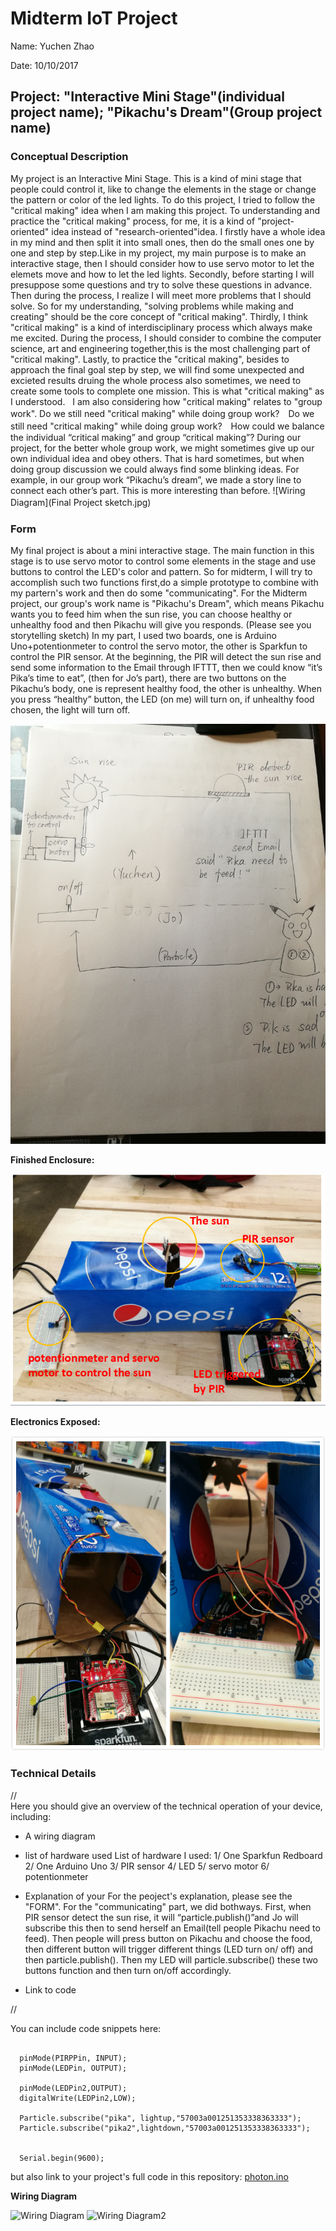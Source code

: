 # Midterm IoT Project

Name:  Yuchen Zhao

Date:  10/10/2017

## Project: "Interactive Mini Stage"(individual project name); "Pikachu's Dream"(Group project name)

### Conceptual Description

   My project is an Interactive Mini Stage. This is a kind of mini stage that people could control it, like to change the elements in the stage or change the pattern or color of the led lights. To do this project, I tried to follow the "critical making" idea when I am making this project. To understanding and practice the "critical making" process, for me, it is a kind of "project-oriented" idea instead of "research-oriented"idea. I firstly have a whole idea in my mind and then split it into small ones, then do the small ones one by one and step by step.Like in my project, my main purpose is to make an interactive stage, then I should consider how to use servo motor to let the elemets move and how to let the led lights. Secondly, before starting I will presuppose some questions and try to solve these questions in advance. Then during the process, I realize I will meet more problems that I should solve. So for my understanding,  "solving problems while making and creating" should be the core concept of "critical making". Thirdly, I think "critical making" is a kind of interdisciplinary process which always make me excited. During the process, I should consider to combine the computer science, art and engineering together,this is the most challenging part of "critical making". Lastly, to practice the "critical making", besides to approach the final goal step by step, we will find some unexpected and excieted results druing the whole process also sometimes, we need to create some tools to complete one mission. This is what "critical making" as I understood.
   I am also considering how "critical making" relates to "group work". Do we still need "critical making" while doing group work?　Do we still need "critical making" while doing group work?　How could we balance the individual “critical making” and group “critical making”? During our project, for the better whole group work, we might sometimes give up our own individual idea and obey others. That is hard sometimes, but when doing group discussion we could always find some blinking ideas. For example, in our group work “Pikachu’s dream”, we made a story line to connect each other’s part. This is more interesting than before.
![Wiring Diagram](Final Project sketch.jpg)
　
### Form

My final project is about a mini interactive stage. The main function in this stage is to use servo motor to control some elements in the stage and use buttons to control the LED's color and pattern. 
So for midterm, I will try to accomplish such two functions first,do a simple prototype to combine with my partern's work and then do some "communicating". 
For the Midterm project, our group's work name is "Pikachu's Dream", which means Pikachu wants you to feed him when the sun rise, you can choose healthy or unhealthy food and then Pikachu will give you responds. (Please see you storytelling sketch)
In my part, I used two boards, one is Arduino Uno+potentionmeter to control the servo motor, the other is Sparkfun to control the PIR sensor. At the beginning, the PIR will detect the sun rise and send  some information to the Email through IFTTT, then we could know “it’s Pika’s time to eat”, (then for Jo’s part), there are two buttons on the Pikachu’s body, one is represent healthy food, the other is unhealthy. When you press “healthy” button, the LED (on me) will turn on, if unhealthy food chosen, the light will turn off.

![Wiring Diagram](Midterm_sketch.jpg)

**Finished Enclosure:**

![Finished Enclosure](Capture.PNG)

**Electronics Exposed:**

![Enclosure with electronics exposed](exposed_enclosure2.jpg)

### Technical Details
//   
Here you should give an overview of the technical operation of your device, including:
* A wiring diagram
* list of hardware used
  List of hardware I used:
  1/ One Sparkfun Redboard
  2/ One Arduino Uno
  3/ PIR sensor
  4/ LED
  5/ servo motor
  6/ potentionmeter
  
* Explanation of your
For the peoject's explanation, please see the "FORM".
For the "communicating" part, we did bothways. First, when PIR sensor detect the sun rise, it will “particle.publish()”and Jo will subscribe this then to send herself an Email(tell people Pikachu need to feed). Then people will press button on Pikachu and choose the food, then different button will trigger different things (LED turn on/ off) and then particle.publish(). Then my LED will particle.subscribe() these two buttons function and then turn on/off accordingly.
* Link to code   

//

You can include code snippets here:

```

  pinMode(PIRPPin, INPUT);
  pinMode(LEDPin, OUTPUT);
  
  pinMode(LEDPin2,OUTPUT);
  digitalWrite(LEDPin2,LOW);
  
  Particle.subscribe("pika", lightup,"57003a001251353338363333");
  Particle.subscribe("pika2",lightdown,"57003a001251353338363333");
  
 
  Serial.begin(9600);
```

but also link to your project's full code in this repository:  [photon.ino](photon.ino)

**Wiring Diagram**

![Wiring Diagram](writing_diagram1.png)
![Wiring Diagram2](writing_diagram2.png)
